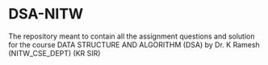 # DSA-NITW
The repository meant to contain all the assignment questions and solution for the course DATA STRUCTURE AND ALGORITHM (DSA) by Dr. K Ramesh (NITW_CSE_DEPT) (KR SIR)
